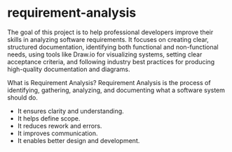 # requirement-analysis

The goal of this project is to help professional developers improve their skills in analyzing software requirements. It focuses on creating clear, structured documentation, identifying both functional and non-functional needs, using tools like Draw.io for visualizing systems, setting clear acceptance criteria, and following industry best practices for producing high-quality documentation and diagrams.


What is Requirement Analysis?
Requirement Analysis is the process of identifying, gathering, analyzing, and documenting what a software system should do.
- It ensures clarity and understanding.
- It helps define scope.
- It reduces rework and errors.
- It improves communication.
- It enables better design and development.
